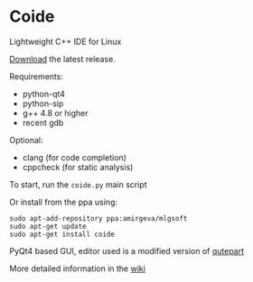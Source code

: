 Coide
=====

Lightweight C++ IDE for Linux

[Download](https://github.com/amirgeva/coide/releases) the latest release.

Requirements:

* python-qt4
* python-sip
* g++ 4.8 or higher
* recent gdb

Optional:

* clang  (for code completion)
* cppcheck  (for static analysis)

To start, run the `coide.py` main script

Or install from the ppa using:
```
sudo apt-add-repository ppa:amirgeva/mlgsoft
sudo apt-get update
sudo apt-get install coide
```

PyQt4 based GUI, editor used is a modified version of [qutepart](https://github.com/hlamer/qutepart)

More detailed information in the [wiki](https://github.com/amirgeva/coide/wiki)
